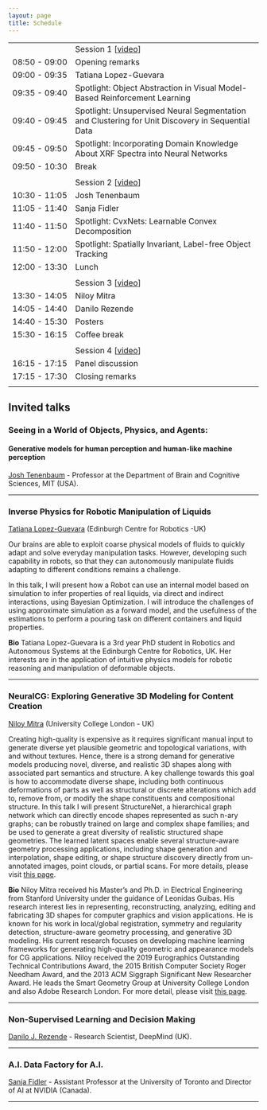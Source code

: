 ```yaml
---
layout: page
title: Schedule
---
```


<table>
<tr><td align="center" nowrap="nowrap"></td><td>Session 1 [<a href="https://slideslive.com/38921971/perception-as-generative-reasoning-structure-causality-probability-1">video</a>]</td></tr>
<tr><td align="center" nowrap="nowrap">08:50 - 09:00</td><td>Opening remarks       </td></tr>
<tr><td align="center" nowrap="nowrap">09:00 - 09:35</td><td>Tatiana Lopez-Guevara          </td></tr>
<tr><td align="center" nowrap="nowrap">09:35 - 09:40</td><td>Spotlight: Object Abstraction in Visual Model-Based Reinforcement Learning            </td></tr>
<tr><td align="center" nowrap="nowrap">09:40 - 09:45</td><td>Spotlight: Unsupervised Neural Segmentation and Clustering for Unit Discovery in Sequential Data </td></tr>
<tr><td align="center" nowrap="nowrap">09:45 - 09:50</td><td>Spotlight: Incorporating Domain Knowledge About XRF Spectra into Neural Networks </td></tr>
<tr><td align="center" nowrap="nowrap">09:50 - 10:30</td><td>Break                 </td></tr>
  <tr><td></td><td></td></tr>
<tr><td align="center" nowrap="nowrap"></td><td>Session 2 [<a href="https://slideslive.com/38921972/perception-as-generative-reasoning-structure-causality-probability-2">video</a>]</td></tr>
<tr><td align="center" nowrap="nowrap">10:30 - 11:05</td><td>Josh Tenenbaum        </td></tr>
<tr><td align="center" nowrap="nowrap">11:05 - 11:40</td><td>Sanja Fidler </td></tr>
<tr><td align="center" nowrap="nowrap">11:40 - 11:50</td><td>Spotlight: CvxNets: Learnable Convex Decomposition            </td></tr>
<tr><td align="center" nowrap="nowrap">11:50 - 12:00</td><td>Spotlight: Spatially Invariant, Label-free Object Tracking            </td></tr>       
<tr><td align="center" nowrap="nowrap">12:00 - 13:30</td><td>Lunch                 </td></tr>
  <tr><td></td><td></td></tr>
<tr><td align="center" nowrap="nowrap"></td><td>Session 3 [<a href="https://slideslive.com/38921974/perception-as-generative-reasoning-structure-causality-probability-3">video</a>]</td></tr>
<tr><td align="center" nowrap="nowrap">13:30 - 14:05</td><td>Niloy Mitra           </td></tr>
<tr><td align="center" nowrap="nowrap">14:05 - 14:40</td><td>Danilo Rezende        </td></tr>
<tr><td align="center" nowrap="nowrap">14:40 - 15:30</td><td>Posters               </td></tr>
<tr><td align="center" nowrap="nowrap">15:30 - 16:15</td><td>Coffee break          </td></tr>
  <tr><td></td><td></td></tr>
<tr><td align="center" nowrap="nowrap"></td><td>Session 4 [<a href="https://slideslive.com/38921975/perception-as-generative-reasoning-structure-causality-probability-4">video</a>]</td></tr>
<tr><td align="center" nowrap="nowrap">16:15 - 17:15</td><td>Panel discussion      </td></tr>
<tr><td align="center" nowrap="nowrap">17:15 - 17:30</td><td>Closing remarks       </td></tr>
  <tr><td></td><td></td></tr>
</table>

## Invited talks

### **Seeing in a World of Objects, Physics, and Agents:**
#### **Generative models for human perception and human-like machine perception**
[Josh Tenenbaum](https://web.mit.edu/cocosci/josh.html) - Professor at the Department of Brain and Cognitive Sciences, MIT (USA).

---
### **Inverse Physics for Robotic Manipulation of Liquids**  
[Tatiana Lopez-Guevara](https://scholar.google.com/citations?user=Op4nexcAAAAJ&hl=en) (Edinburgh Centre for Robotics -UK)  

Our brains are able to exploit coarse physical models of fluids to quickly adapt and solve everyday manipulation tasks. However, developing such capability in robots, so that they can autonomously manipulate fluids adapting to different conditions remains a challenge.

In this talk, I will present how a Robot can use an internal model based on simulation to infer properties of real liquids, via direct and indirect interactions, using Bayesian Optimization. I will introduce the challenges of using approximate simulation as a forward model, and the usefulness of the estimations to perform a pouring task on different containers and liquid properties.

**Bio** Tatiana Lopez-Guevara is a 3rd year PhD student  in Robotics and Autonomous Systems at the Edinburgh Centre for Robotics, UK. Her interests are in the application of intuitive physics models for robotic reasoning and manipulation of deformable objects.

---
### **NeuralCG: Exploring Generative 3D Modeling for Content Creation**  
[Niloy Mitra](http://www0.cs.ucl.ac.uk/staff/n.mitra/) (University College London - UK) 

Creating high-quality is expensive as it requires significant manual input to generate diverse yet plausible geometric and topological variations, with and without textures. Hence, there is a strong demand for generative models producing novel, diverse, and realistic 3D shapes along with associated part semantics and structure. A key challenge towards this goal is how to accommodate diverse shape, including both continuous deformations of parts as well as structural or discrete alterations which add to, remove from, or modify the shape constituents and compositional structure. In this talk I will present StructureNet, a hierarchical graph network which can directly encode shapes represented as such n-ary graphs; can be robustly trained on large and complex shape families; and be used to generate a great diversity of realistic structured shape geometries. The learned latent spaces enable several structure-aware geometry processing applications, including shape generation and interpolation, shape editing, or shape structure discovery directly from un-annotated images, point clouds, or partial scans. For more details, please visit [this page](http://geometry.cs.ucl.ac.uk/projects/2019/structurenet/). 

**Bio** Niloy Mitra received his Master’s and Ph.D. in Electrical Engineering from Stanford University under the guidance of Leonidas Guibas. His research interest lies in representing, reconstructing, analyzing, editing and fabricating 3D shapes for computer graphics and vision applications. He is known for his work in local/global registration, symmetry and regularity detection, structure-aware geometry processing, and generative 3D modeling. His current research focuses on developing machine learning frameworks for generating high-quality geometric and appearance models for CG applications.
Niloy received the 2019 Eurographics Outstanding Technical Contributions Award, the 2015 British Computer Society Roger Needham Award, and the 2013 ACM Siggraph Significant New Researcher Award. He leads the Smart Geometry Group at University College London and also Adobe Research London. For more detail, please visit [this page](http://geometry.cs.ucl.ac.uk/index.php).

---
### **Non-Supervised Learning and Decision Making**
[Danilo J. Rezende](https://twitter.com/deepspiker) - Research Scientist, DeepMind (UK).

---
### **A.I. Data Factory for A.I.**
[Sanja Fidler](https://www.cs.utoronto.ca/~fidler/) - Assistant Professor at the University of Toronto and Director of AI at NVIDIA (Canada). 

---

